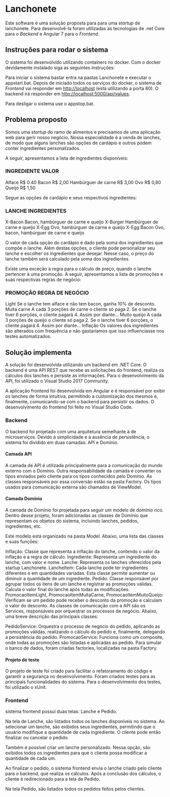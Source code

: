 # Lanchonete

Este software é uma solução proposta para para uma _startup_ de lanchonete. Para desenvolvê-la foram utilizadas as tecnologias de .net Core para o _Backend_ e Angular 7 para o _Frontend_.

## Instruções para rodar o sistema

O sistema foi desenvolvido utilizando containers no docker. Com o docker devidamente instalado siga as seguintes instruções:

Para iniciar o sistema bastar entra na pastas Lanchonete e executar o appstart.bat. Depois de iniciado todos os serviços do docker, o sistema de _Frontend_ vai responder em [http://localhost](http://localhost) (está utilizando a porta 80). O backend irá responder em [http://localhost:5000/api/values](http:localhost:5000/api/values).

Para desligar o sistema use o appstop.bat.

## Problema proposto

Somos uma _startup_ do ramo de alimentos e precisamos de uma aplicação web para gerir nosso negócio. Nossa especialidade é a venda de lanches, de modo que alguns lanches são opções de cardápio e outros podem conter ingredientes personalizados.

A seguir, apresentamos a lista de ingredientes disponíveis:

### INGREDIENTE VALOR
Alface R$ 0.40
Bacon R$ 2,00
Hambúrguer de carne R$ 3,00
Ovo R$ 0,80
Queijo R$ 1,50

Segue as opções de cardápio e seus respectivos ingredientes:

### LANCHE INGREDIENTES
X-Bacon Bacon, hambúrguer de carne e queijo
X-Burger Hambúrguer de carne e queijo
X-Egg Ovo, hambúrguer de carne e queijo
X-Egg Bacon Ovo, bacon, hambúrguer de carne e queijo

O valor de cada opção do cardápio é dado pela soma dos ingredientes que compõe o lanche. Além destas opções, o cliente pode personalizar seu lanche e escolher os ingredientes que desejar. Nesse caso, o preço do lanche também será calculado pela soma dos ingredientes.

Existe uma exceção à regra para o cálculo de preço, quando o lanche pertencer à uma promoção. A seguir, apresentamos a lista de promoções e suas respectivas regras de negócio:

### PROMOÇÃO REGRA DE NEGÓCIO
Light Se o lanche tem alface e não tem bacon, ganha 10% de desconto.
Muita carne A cada 3 porções de carne o cliente só paga 2. Se o lanche tiver 6 porções, o cliente pagará 4. Assim por diante...
Muito queijo A cada 3 porções de queijo o cliente só paga 2. Se o lanche tiver 6 porções, o cliente pagará 4. Assim por diante...
Inflação Os valores dos ingredientes são alterados com frequência e não gastaríamos que isso influenciasse nos testes automatizados.

## Solução implementa

A solução foi desenvolvida utilizando um backend em .NET Core. O backend é uma API REST que recebe as solicitações do frontend, realiza os cálculos dos lanches e persiste as informações. Para o desenvolvimento da API, foi utilizado o Visual Studio 2017 Community.

A aplicação frontend foi desenvolvida em Angular e é responsável por exibir os lanches de forma intuitiva, permitindo a customização dos mesmos e, finalmente, comunicando-se com o backend para persistir os dados. O desenvolvimento do frontend foi feito no Visual Studio Code.

### Backend

O backend foi projetado com uma arquitetura semelhante à de microserviços. Devido à simplicidade e à ausência de persistência, o sistema foi dividido em duas camadas: API e Domínio.

#### Camada API

A camada de API é utilizada principalmente para a comunicação do mundo externo com o Domínio. Outra responsabilidade da camada é converter os tipos enviados pelo cliente para os tipos conhecidos pelo Domínio. As classes responsáveis por essa conversão estão na pasta Factory. Os tipos usados para comunicação externa são chamados de ViewModel.

#### Camada Domínio

A camada de Domínio foi projetada para seguir um modelo de domínio rico. Dentro desse projeto, foram adicionadas as classes de Domínio que representam os objetos do sistema, incluindo lanches, pedidos, ingredientes, etc.

Este modelo está organizado na pasta Model. Abaixo, uma lista das classes e suas funções:

Inflação: Classe que representa a inflação do lanche, contendo o valor da inflação e a regra de cálculo.
Ingrediente: Representa um ingrediente do lanche, com valor e nome.
Lanche: Representa os lanches oferecidos pela startup Lanchonete.
LancheItem: Cada lanche pode ter ingredientes diferentes e em quantidades variadas. Esta classe permite aumentar ou diminuir a quantidade de um ingrediente.
Pedido: Classe responsável por agrupar todos os itens de um lanche e registrar as promoções válidas. Calcula o valor final do lanche após todas as modificações.
PromocaoItemLight, PromocaoItemMuitaCarne, PromocaoItemMuitoQueijo: Verificam se um pedido pode receber o desconto da promoção e calculam o valor do desconto.
As classes de comunicação com a API são os Services, responsáveis por orquestrar os processos de negócio. Abaixo, uma breve descrição das principais classes:

PedidoService: Orquestra o processo de negócio do pedido, aplicando as promoções válidas, realizando o cálculo do pedido e, finalmente, delegando a persistência do pedido.
PromocaoService: Funciona como um composite, onde todas as promoções são listadas e aplicadas ao pedido.
Para simular o banco de dados, foram criadas factories, localizadas na pasta Factory.

#### Projeto de teste

O projeto de teste foi criado para facilitar o refatoramento do código e garantir a segurança no desenvolvimento. Foram criados testes para as principais funcionalidades do sistema. Para o desenvolvimento dos testes, foi utilizado o xUnit.

### Frontend

 sistema frontend possui duas telas: Lanche e Pedido.

Na tela de Lanche, são listados todos os lanches disponíveis no sistema. Ao selecionar um lanche, são exibidos seus ingredientes, permitindo que o usuário modifique a quantidade de cada ingrediente. O cliente pode então finalizar ou cancelar o pedido.

Também é possível criar um lanche personalizado. Nessa opção, são exibidos todos os ingredientes para que o cliente possa modificar a quantidade de cada um.

Ao finalizar o pedido, o sistema frontend envia o lanche criado pelo cliente para o backend, que realiza os cálculos. Após a conclusão dos cálculos, o cliente é redirecionado para a tela de Pedido.

Na tela Pedido, são listados todos os pedidos feitos pelos clientes.
